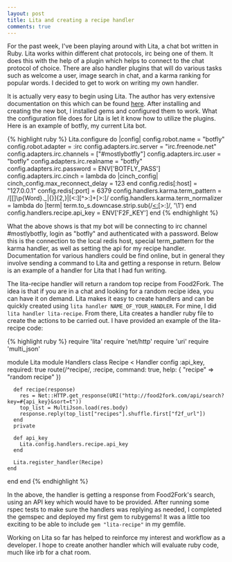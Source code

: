 ```yaml
---
layout: post
title: Lita and creating a recipe handler 
comments: true
---
```


For the past week, I've been playing around with Lita, a chat bot written in Ruby.  Lita works within different chat protocols, irc being one of them. It does this with the help of a plugin which helps to connect to the chat protocol of choice. There are also handler plugins that will do various tasks such as welcome a user, image search in chat, and a karma ranking for popular words.  I decided to get to work on writing my own handler.

It is actually very easy to begin using Lita. The author has very extensive documentation on this which can be found [here](http://docs.lita.io/). After installing and creating the new bot, I installed gems and configured them to work.  What the configuration file does for Lita is let it know how to utilize the plugins.  Here is an example of botfly, my current Lita bot.

{% highlight ruby %}
Lita.configure do |config|
  config.robot.name = "botfly"
  config.robot.adapter = :irc
  config.adapters.irc.server = "irc.freenode.net"
  config.adapters.irc.channels = ["#mostlybotfly"]
  config.adapters.irc.user = "botfly"
  config.adapters.irc.realname = "botfly"
  config.adapters.irc.password = ENV['BOTFLY_PASS']
  config.adapters.irc.cinch = lambda do |cinch_config|
    cinch_config.max_reconnect_delay = 123
  end
  config.redis[:host] = "127.0.0.1"
  config.redis[:port] = 6379
  config.handlers.karma.term_pattern = /[\[\]\p{Word}\._|\{\}]{2,}|[<:][^>:]+[>:]/
  config.handlers.karma.term_normalizer = lambda do |term|
    term.to_s.downcase.strip.sub(/[<:]([^>:]+)[>:]/, '\1')
  end
  config.handlers.recipe.api_key = ENV['F2F_KEY']
end
{% endhighlight %}

What the above shows is that my bot will be connecting to irc channel #mostlybotfly, login as "botfly" and authenticated with a password. Below this is the connection to the local redis host, special term_pattern for the karma handler, as well as setting the api for my recipe handler. Documentation for various handlers could be find online, but in general they involve sending a command to Lita and getting a response in return.  Below is an example of a handler for Lita that I had fun writing.

The lita-recipe handler will return a random top recipe from Food2Fork.  The idea is that if you are in a chat and looking for a random recipe idea, you can have it on demand.  Lita makes it easy to create handlers and can be quickly created using `lita handler NAME_OF_YOUR_HANDLER`.  For mine, I did `lita handler lita-recipe`. From there, Lita creates a handler ruby file to create the actions to be carried out.  I have provided an example of the lita-recipe code:

{% highlight ruby %}
require 'lita'
require 'net/http'
require 'uri'
require 'multi_json'

module Lita
  module Handlers
    class Recipe < Handler
      config :api_key, required: true
      route(/^recipe/, :recipe, command: true, help: { "recipe" => "random recipe" })

      def recipe(response)
        res = Net::HTTP.get_response(URI("http://food2fork.com/api/search?key=#{api_key}&sort=t"))
        top_list = MultiJson.load(res.body)
        response.reply(top_list["recipes"].shuffle.first["f2f_url"])
      end
      private

      def api_key
        Lita.config.handlers.recipe.api_key
      end

      Lita.register_handler(Recipe)
    end
  end
end
{% endhighlight %}

In the above, the handler is getting a response from Food2Fork's search, using an API key which would have to be provided. After running some rspec tests to make sure the handlers was replying as needed, I completed the gemspec and deployed my first gem to rubygems! It was a little too exciting to be able to include `gem "lita-recipe"` in my gemfile.  

Working on Lita so far has helped to reinforce my interest and workflow as a developer.  I hope to create another handler which will evaluate ruby code, much like irb for a chat room.
